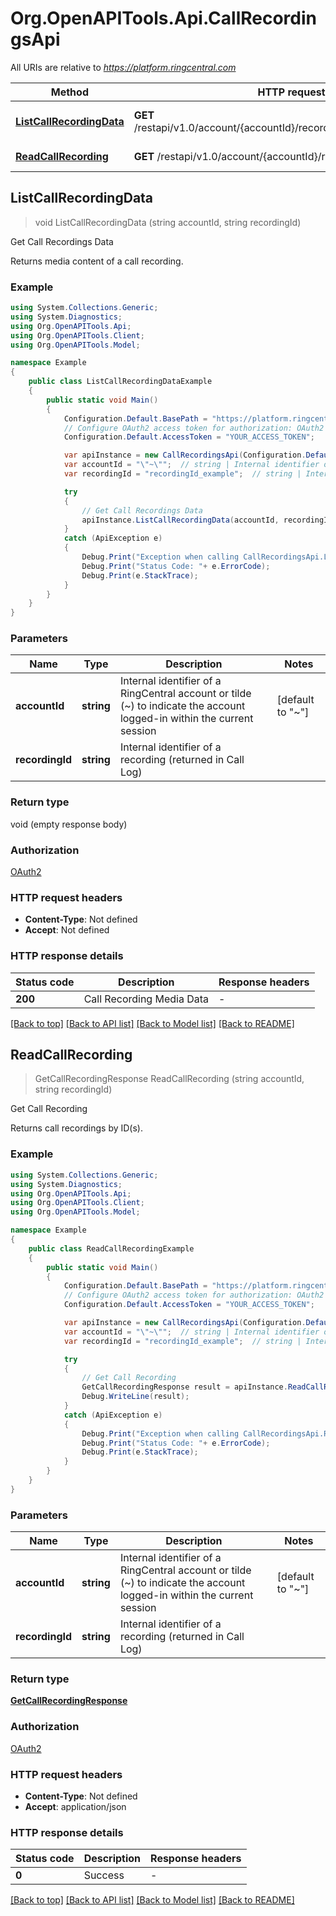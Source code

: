 # Org.OpenAPITools.Api.CallRecordingsApi

All URIs are relative to *https://platform.ringcentral.com*

Method | HTTP request | Description
------------- | ------------- | -------------
[**ListCallRecordingData**](CallRecordingsApi.md#listcallrecordingdata) | **GET** /restapi/v1.0/account/{accountId}/recording/{recordingId}/content | Get Call Recordings Data
[**ReadCallRecording**](CallRecordingsApi.md#readcallrecording) | **GET** /restapi/v1.0/account/{accountId}/recording/{recordingId} | Get Call Recording



## ListCallRecordingData

> void ListCallRecordingData (string accountId, string recordingId)

Get Call Recordings Data

Returns media content of a call recording.

### Example

```csharp
using System.Collections.Generic;
using System.Diagnostics;
using Org.OpenAPITools.Api;
using Org.OpenAPITools.Client;
using Org.OpenAPITools.Model;

namespace Example
{
    public class ListCallRecordingDataExample
    {
        public static void Main()
        {
            Configuration.Default.BasePath = "https://platform.ringcentral.com";
            // Configure OAuth2 access token for authorization: OAuth2
            Configuration.Default.AccessToken = "YOUR_ACCESS_TOKEN";

            var apiInstance = new CallRecordingsApi(Configuration.Default);
            var accountId = "\"~\"";  // string | Internal identifier of a RingCentral account or tilde (~) to indicate the account logged-in within the current session (default to "~")
            var recordingId = "recordingId_example";  // string | Internal identifier of a recording (returned in Call Log)

            try
            {
                // Get Call Recordings Data
                apiInstance.ListCallRecordingData(accountId, recordingId);
            }
            catch (ApiException e)
            {
                Debug.Print("Exception when calling CallRecordingsApi.ListCallRecordingData: " + e.Message );
                Debug.Print("Status Code: "+ e.ErrorCode);
                Debug.Print(e.StackTrace);
            }
        }
    }
}
```

### Parameters


Name | Type | Description  | Notes
------------- | ------------- | ------------- | -------------
 **accountId** | **string**| Internal identifier of a RingCentral account or tilde (~) to indicate the account logged-in within the current session | [default to &quot;~&quot;]
 **recordingId** | **string**| Internal identifier of a recording (returned in Call Log) | 

### Return type

void (empty response body)

### Authorization

[OAuth2](../README.md#OAuth2)

### HTTP request headers

- **Content-Type**: Not defined
- **Accept**: Not defined


### HTTP response details
| Status code | Description | Response headers |
|-------------|-------------|------------------|
| **200** | Call Recording Media Data |  -  |

[[Back to top]](#)
[[Back to API list]](../README.md#documentation-for-api-endpoints)
[[Back to Model list]](../README.md#documentation-for-models)
[[Back to README]](../README.md)


## ReadCallRecording

> GetCallRecordingResponse ReadCallRecording (string accountId, string recordingId)

Get Call Recording

Returns call recordings by ID(s).

### Example

```csharp
using System.Collections.Generic;
using System.Diagnostics;
using Org.OpenAPITools.Api;
using Org.OpenAPITools.Client;
using Org.OpenAPITools.Model;

namespace Example
{
    public class ReadCallRecordingExample
    {
        public static void Main()
        {
            Configuration.Default.BasePath = "https://platform.ringcentral.com";
            // Configure OAuth2 access token for authorization: OAuth2
            Configuration.Default.AccessToken = "YOUR_ACCESS_TOKEN";

            var apiInstance = new CallRecordingsApi(Configuration.Default);
            var accountId = "\"~\"";  // string | Internal identifier of a RingCentral account or tilde (~) to indicate the account logged-in within the current session (default to "~")
            var recordingId = "recordingId_example";  // string | Internal identifier of a recording (returned in Call Log)

            try
            {
                // Get Call Recording
                GetCallRecordingResponse result = apiInstance.ReadCallRecording(accountId, recordingId);
                Debug.WriteLine(result);
            }
            catch (ApiException e)
            {
                Debug.Print("Exception when calling CallRecordingsApi.ReadCallRecording: " + e.Message );
                Debug.Print("Status Code: "+ e.ErrorCode);
                Debug.Print(e.StackTrace);
            }
        }
    }
}
```

### Parameters


Name | Type | Description  | Notes
------------- | ------------- | ------------- | -------------
 **accountId** | **string**| Internal identifier of a RingCentral account or tilde (~) to indicate the account logged-in within the current session | [default to &quot;~&quot;]
 **recordingId** | **string**| Internal identifier of a recording (returned in Call Log) | 

### Return type

[**GetCallRecordingResponse**](GetCallRecordingResponse.md)

### Authorization

[OAuth2](../README.md#OAuth2)

### HTTP request headers

- **Content-Type**: Not defined
- **Accept**: application/json


### HTTP response details
| Status code | Description | Response headers |
|-------------|-------------|------------------|
| **0** | Success |  -  |

[[Back to top]](#)
[[Back to API list]](../README.md#documentation-for-api-endpoints)
[[Back to Model list]](../README.md#documentation-for-models)
[[Back to README]](../README.md)

